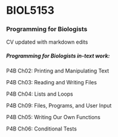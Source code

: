 # BIOL5153

### Programming for Biologists ###

CV updated with markdown edits

##### Programming for Biologists in-text work: #####

P4B Ch02: Printing and Manipulating Text

P4B Ch03: Reading and Writing Files

P4B Ch04: Lists and Loops

P4B Ch09: Files, Programs, and User Input

P4B Ch05: Writing Our Own Functions

P4B Ch06: Conditional Tests


